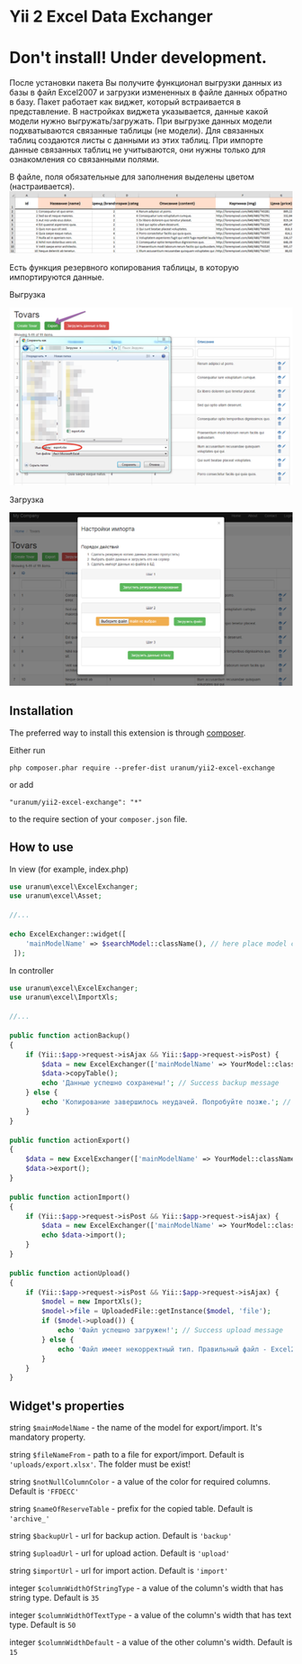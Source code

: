 # Yii 2 Excel Data Exchanger

# Don't install! Under development.

После установки пакета Вы получите функционал выгрузки данных из базы в файл Excel2007 и загрузки измененных в файле данных обратно в базу.
Пакет работает как виджет, который встраивается в представление. В настройках виджета указывается, данные какой модели нужно выгружать/загружать.
При выгрузке данных модели подхватываются связанные таблицы (не модели). Для связанных таблиц создаются листы с данными из этих таблиц.
При импорте данные связанных таблиц не учитываются, они нужны только для ознакомления со связанными полями.

В файле, поля обязательные для заполнения выделены цветом (настраивается).
![ss](https://github.com/uranum/yii2-excel-exchange/blob/master/docs/img/xls_file.png)

Есть функция резервного копирования таблицы, в которую импортируются данные.

Выгрузка

![ss](https://github.com/uranum/yii2-excel-exchange/blob/master/docs/img/export.png)

Загрузка

![ss](https://github.com/uranum/yii2-excel-exchange/blob/master/docs/img/import.png)


## Installation

The preferred way to install this extension is through [composer](http://getcomposer.org/download/).

Either run

```
php composer.phar require --prefer-dist uranum/yii2-excel-exchange
```

or add

```
"uranum/yii2-excel-exchange": "*"
```

to the require section of your `composer.json` file.

## How to use

In view (for example, index.php)
```php
use uranum\excel\ExcelExchanger;
use uranum\excel\Asset;

//...

echo ExcelExchanger::widget([
	'mainModelName' => $searchModel::className(), // here place model class name
 ]);
```

In controller
```php
use uranum\excel\ExcelExchanger;
use uranum\excel\ImportXls;

//...

public function actionBackup()
{
	if (Yii::$app->request->isAjax && Yii::$app->request->isPost) {
		$data = new ExcelExchanger(['mainModelName' => YourModel::className()]);
		$data->copyTable();
		echo 'Данные успешно сохранены!'; // Success backup message
	} else {
		echo 'Копирование завершилось неудачей. Попробуйте позже.'; // Fail backup message
	}
}

public function actionExport()
{
	$data = new ExcelExchanger(['mainModelName' => YourModel::className()]);
	$data->export();
}

public function actionImport()
{
	if (Yii::$app->request->isPost && Yii::$app->request->isAjax) {
		$data = new ExcelExchanger(['mainModelName' => YourModel::className()]);
		echo $data->import();
	}
}

public function actionUpload()
{
	if (Yii::$app->request->isPost && Yii::$app->request->isAjax) {
		$model = new ImportXls();
		$model->file = UploadedFile::getInstance($model, 'file');
		if ($model->upload()) {
			echo 'Файл успешно загружен!'; // Success upload message
		} else {
			echo 'Файл имеет некорректный тип. Правильный файл - Excel2007'; // Fail upload message - wrong file-format
		}
	}
}
```

## Widget's properties

string `$mainModelName` - the name of the model for export/import. It's mandatory property.

string `$fileNameFrom` - path to a file for export/import. Default is `'uploads/export.xlsx'`. The folder must be exist!

string `$notNullColumnColor` - a value of the color for required columns. Default is `'FFDECC'`

string `$nameOfReserveTable` - prefix for the copied table. Default is `'archive_'`

string `$backupUrl` - url for backup action. Default is `'backup'`

string `$uploadUrl` - url for upload action. Default is `'upload'`

string `$importUrl` - url for import action. Default is `'import'`

integer `$columnWidthOfStringType` - a value of the column's width that has string type. Default is `35`

integer `$columnWidthOfTextType` - a value of the column's width that has text type. Default is `50`

integer `$columnWidthDefault` - a value of the other column's width. Default is `15`
